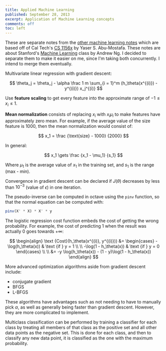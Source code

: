 ```yaml
---
title: Applied Machine Learning
published: September 28, 2013
excerpt: Application of Machine Learning concepts
comments: off
toc: left
---
```


These are separate notes from the [other machine learning notes](/notes/machine-learning/) which are based off of Cal Tech's [CS 1156x](https://www.edx.org/course/caltechx/cs1156x/learning-data/1120) by Yaser S. Abu-Mostafa. These notes are about Stanford's [Machine Learning](https://www.coursera.org/course/ml) class by Andrew Ng. I decided to separate them to make it easier on me, since I'm taking both concurrently. I intend to merge them eventually.

Multivariate linear regression with gradient descent:

$$ \theta_j = \theta_j - \alpha \frac 1 m \sum_{i = 1}^m (h_\theta(x^{(i)}) - y^{(i)}) x_j^{(i)} $$

Use **feature scaling** to get every feature into the approximate range of $-1 \leq x_i \leq 1$.

**Mean normalization** consists of replacing $x_i$ with $x_i \mu_i$ to make features have approximately zero mean. For example, if the average value of the size feature is $1000$, then the mean normalization would consist of:

$$ x_1 = \frac {\text{size} - 1000} {2000} $$

In general:

$$ x_1 \gets \frac {x_1 - \mu_1} {s_1} $$

Where $\mu_1$ is the average value of $x_1$ in the training set, and $s_1$ is the range (max - min).

Convergence in gradient descent can be declared if $J(\theta)$ decreases by less than $10^{-3}$ (value of $\epsilon$) in one iteration.

The pseudo-inverse can be computed in octave using the `pinv` function, so that the normal equation can be computed with:

~~~ octave
pinv(X' * X) * X' * y
~~~

The logistic regression cost function embeds the cost of getting the wrong probability. For example, the cost of predicting $1$ when the result was actually $0$ goes towards $+\infty$:

$$
\begin{align}
\text {Cost}(h_\theta(x^{(i)}, y^{(i)})) &=
\begin{cases}
-\log(h_\theta(x)) & \text {if } y = 1 \\ \\
-\log(1 - h_\theta(x)) & \text {if } y = 0
\end{cases} \\ \\
&= -y \log(h_\theta(x)) - (1 - y)\log(1 - h_\theta(x))
\end{align}
$$

More advanced optimization algorithms aside from gradient descent include:

* conjugate gradient
* BFGS
* L-BFGS

These algorithms have advantages such as not needing to have to manually pick $\alpha$, as well as generally being faster than gradient descent. However, they are more complicated to implement.

Multiclass classification can be performed by training a classifier for each class by treating all members of that class as the positive set and all other data points as the negative set. This is done for each class, and then to classify any new data point, it is classified as the one with the maximum probability.


